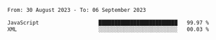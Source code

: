 <!--START_SECTION:waka-->

```txt
From: 30 August 2023 - To: 06 September 2023

JavaScript                   █████████████████████████   99.97 %
XML                          ░░░░░░░░░░░░░░░░░░░░░░░░░   00.03 %
```

<!--END_SECTION:waka-->
